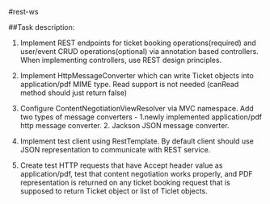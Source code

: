 #rest-ws

##Task description:

1. Implement REST endpoints for ticket booking operations(required) and user/event CRUD operations(optional) via annotation based controllers. When implementing controllers, use REST design principles.

2. Implement HttpMessageConverter which can write Ticket objects into application/pdf MIME type. Read support is not needed (canRead method should just return false)

3. Configure ContentNegotiationViewResolver via MVC namespace. Add two types of message converters - 1.newly implemented application/pdf http message converter. 2. Jackson JSON message converter.

4. Implement test client using RestTemplate. By default client should use JSON representation to communicate with REST service.

5. Create test HTTP requests that have Accept header value as application/pdf, test that content negotiation works properly, and PDF representation is returned on any ticket booking request that is supposed to return Ticket object or list of Ticlet objects.